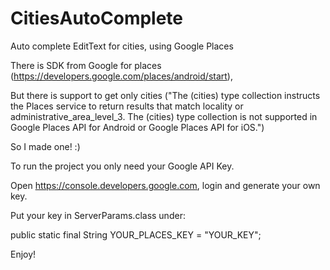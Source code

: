 # CitiesAutoComplete

Auto complete EditText for cities, using Google Places

There is SDK from Google for places (https://developers.google.com/places/android/start),

But there is support to get only cities ("The (cities) type collection instructs the Places service to return results that match locality or administrative_area_level_3. The (cities) type collection is not supported in Google Places API for Android or Google Places API for iOS.")

So I made one! :)

To run the project you only need your Google API Key.

Open https://console.developers.google.com, login and generate your own key.

Put your key in ServerParams.class under:  

public static final String YOUR_PLACES_KEY = "YOUR_KEY";

Enjoy!
